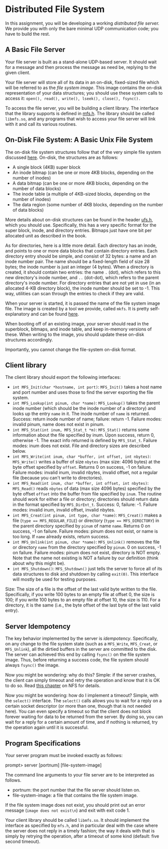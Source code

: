 # Distributed File System

In this assignment, you will be developing a working *distributed file
server.* We provide you with only the bare minimal UDP communication
code; you have to build the rest. 

## A Basic File Server

Your file server is built as a stand-alone UDP-based server. It should wait
for a message and then process the message as need be, replying to the given
client.

Your file server will store all of its data in an on-disk, fixed-sized
file which will be referred to as the *file system image*. This image
contains the on-disk representation of your data structures; you
should use these system calls to access it: `open(), read(), write(),
lseek(), close(), fsync().`

To access the file server, you will be building a client library. The
interface that the library supports is defined in [mfs.h](mfs.h).  The
library should be called `libmfs.so`, and any programs that wish to access
your file server will link with it and call its various routines.

## On-Disk File System: A Basic Unix File System

The on-disk file system structures follow that of the
very simple file system discussed
[here](https://pages.cs.wisc.edu/~remzi/OSTEP/file-implementation.pdf). On-disk,
the structures are as follows:
- A single block (4KB) super block
- An inode bitmap (can be one or more 4KB blocks, depending on the number of inodes)
- A data bitmap (can be one or more 4KB blocks, depending on the number of data blocks)
- The inode table (a multiple of 4KB-sized blocks, depending on the number of inodes)
- The data region (some number of 4KB blocks, depending on the number of data blocks)

More details about on-disk structures can be found in the header [ufs.h](https://github.com/remzi-arpacidusseau/ostep-projects/blob/master/filesystems-distributed-ufs/ufs.h), which you should
use. Specifically, this has a very specific format for the super
block, inode, and directory entries. Bitmaps just have one bit per
allocated unit as described in the book.

As for directories, here is a little more detail.  Each directory has
an inode, and points to one or more data blocks that contain directory
entries. Each directory entry should be simple, and consist of 32
bytes: a name and an inode number pair. The name should be a
fixed-length field of size 28 bytes; the inode number is just an
integer (4 bytes). When a directory is created, it should contain two
entries: the name `.` (dot), which refers to this new directory's
inode number, and `..` (dot-dot), which refers to the parent
directory's inode number. For directory entries that are not yet in
use (in an allocated 4-KB directory block), the inode number should be
set to -1. This way, utilities can scan through the entries to check
if they are valid.

When your server is started, it is passed the name of the file system
image file. The image is created by a tool we provide, called `mkfs`.
It is pretty self-explanatory and can be found
[here](https://github.com/remzi-arpacidusseau/ostep-projects/blob/master/filesystems-distributed-ufs/mkfs.c). 

When booting off of an existing image, your server should read in the
superblock, bitmaps, and inode table, and keep in-memory versions of
these. When writing to the image, you should update these on-disk
structures accordingly.

Importantly, you cannot change the file-system on-disk format. 

## Client library

The client library should export the following interfaces:

- `int MFS_Init(char *hostname, int port)`: `MFS_Init()` takes a host name
and port number and uses those to find the server exporting the file system.
- `int MFS_Lookup(int pinum, char *name)`: `MFS_Lookup()` takes the parent
inode number (which should be the inode number of a directory) and looks up
the entry `name` in it. The inode number of `name` is returned. Success: 
return inode number of name; failure: return -1. Failure modes: invalid pinum,
name does not exist in pinum.
- `int MFS_Stat(int inum, MFS_Stat_t *m)`: `MFS_Stat()` returns some
information about the file specified by inum. Upon success, return 0,
otherwise -1. The exact info returned is defined by `MFS_Stat_t`. Failure modes:
inum does not exist. File and directory sizes are described below.
- `int MFS_Write(int inum, char *buffer, int offset, int nbytes)`:
`MFS_Write()` writes a buffer of size `nbytes` (max size: 4096 bytes) at the byte
offset specified by `offset`. Returns 0 on success, -1 on
failure. Failure modes: invalid inum, invalid nbytes, invalid offset, not a 
regular file (because you can't write to directories). 
- `int MFS_Read(int inum, char *buffer, int offset, int nbytes)`:
`MFS_Read()` reads `nbytes` of data (max size 4096 bytes) specified by the
byte offset `offset` into the buffer from file specified by
`inum`. The routine should work for either a file or directory;
directories should return data in the format specified by
`MFS_DirEnt_t`. Success: 0, failure: -1. Failure modes: invalid inum,
invalid offset, invalid nbytes.
- `int MFS_Creat(int pinum, int type, char *name)`: `MFS_Creat()` makes a
file (`type == MFS_REGULAR_FILE`) or directory (`type == MFS_DIRECTORY`)
in the parent directory specified by `pinum` of name `name`. Returns 0 on
success, -1 on failure. Failure modes: pinum does not exist, or name is too
long. If `name` already exists, return success.
- `int MFS_Unlink(int pinum, char *name)`: `MFS_Unlink()` removes the file or
directory `name` from the directory specified by `pinum`. 0 on success, -1
on failure. Failure modes: pinum does not exist, directory is NOT empty. Note
that the name not existing is NOT a failure by our definition (think about why
this might be). 
- `int MFS_Shutdown()`: `MFS_Shutdown()` just tells the server to force all
of its data structures to disk and shutdown by calling `exit(0)`. This interface
will mostly be used for testing purposes.

Size: The size of a file is the offset of the last valid byte written
to the file. Specifically, if you write 100 bytes to an empty file at
offset 0, the size is 100; if you write 100 bytes to an empty file at
offset 10, the size is 110. For a directory, it is the same (i.e., the
byte offset of the last byte of the last valid entry).

## Server Idempotency

The key behavior implemented by the server is *idempotency*.
Specifically, on any change to the file system state (such as a
`MFS_Write`, `MFS_Creat`, or `MFS_Unlink`), all the dirtied buffers in the
server are committed to the disk.  The server can achieved this end by
calling `fsync()` on the file system image. Thus, before returning a
success code, the file system should always `fsync()` the image.

Now you might be wondering: why do this? Simple: if the server crashes, the
client can simply timeout and retry the operation and know that it is OK to do
so. Read [this chapter](https://pages.cs.wisc.edu/~remzi/OSTEP/dist-nfs.pdf) on NFS
for details. 

Now you might be wondering: how do I implement a timeout? Simple, with the
`select()` interface. The `select()` calls allows you to wait for a reply
on a certain socket descriptor (or more than one, though that is not needed
here). You can even specify a timeout so that the client does not block
forever waiting for data to be returned from the server. By doing so, you can
wait for a reply for a certain amount of time, and if nothing is returned, try
the operation again until it is successful.

## Program Specifications

Your server program must be invoked exactly as follows:

prompt> server [portnum] [file-system-image]

The command line arguments to your file server are to be interpreted as follows.  

- portnum: the port number that the file server should listen on.
- file-system-image: a file that contains the file system image.

If the file system image does not exist, you should print out an error
message (`image does not exist\n`) and exit with exit code 1.

Your client library should be called `libmfs.so`. It should implement
the interface as specified by `mfs.h`, and in particular deal with
the case where the server does not reply in a timely fashion; the way
it deals with that is simply by retrying the operation, after a
timeout of some kind (default: five second timeout).
